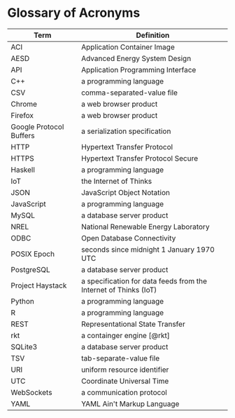 # Glossary of Acronyms

| Term                    | Definition                                                       |
|-------------------------|------------------------------------------------------------------|
| ACI                     | Application Container Image                                      |
| AESD                    | Advanced Energy System Design                                    |
| API                     | Application Programming Interface                                |
| C++                     | a programming language                                           |
| CSV                     | comma-separated-value file                                       |
| Chrome                  | a web browser product                                            |
| Firefox                 | a web browser product                                            |
| Google Protocol Buffers | a serialization specification                                    |
| HTTP                    | Hypertext Transfer Protocol                                      |
| HTTPS                   | Hypertext Transfer Protocol Secure                               |
| Haskell                 | a programming language                                           |
| IoT                     | the Internet of Thinks                                           |
| JSON                    | JavaScript Object Notation                                       |
| JavaScript              | a programming language                                           |
| MySQL                   | a database server product                                        |
| NREL                    | National Renewable Energy Laboratory                             |
| ODBC                    | Open Database Connectivity                                       |
| POSIX Epoch             | seconds since midnight 1 January 1970 UTC                        |
| PostgreSQL              | a database server product                                        |
| Project Haystack        | a specification for data feeds from the Internet of Thinks (IoT) |
| Python                  | a programming language                                           |
| R                       | a programming language                                           |
| REST                    | Representational State Transfer                                  |
| rkt                     | a containger engine [@rkt]                                       |
| SQLite3                 | a database server product                                        |
| TSV                     | tab-separate-value file                                          |
| URI                     | uniform resource identifier                                      |
| UTC                     | Coordinate Universal Time                                        |
| WebSockets              | a communication protocol                                         |
| YAML                    | YAML Ain't Markup Language                                       |
